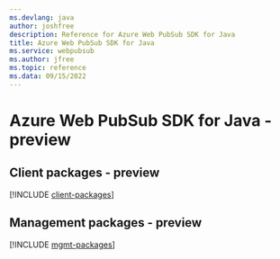 ```yaml
---
ms.devlang: java
author: joshfree
description: Reference for Azure Web PubSub SDK for Java
title: Azure Web PubSub SDK for Java
ms.service: webpubsub
ms.author: jfree
ms.topic: reference
ms.data: 09/15/2022
---
```

# Azure Web PubSub SDK for Java - preview

## Client packages - preview
[!INCLUDE [client-packages](web-pubsub-client-index.md)]
## Management packages - preview
[!INCLUDE [mgmt-packages](web-pubsub-mgmt-index.md)]